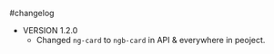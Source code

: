 #changelog

  - VERSION 1.2.0 
    - Changed `ng-card` to `ngb-card` in API & everywhere in peoject.
